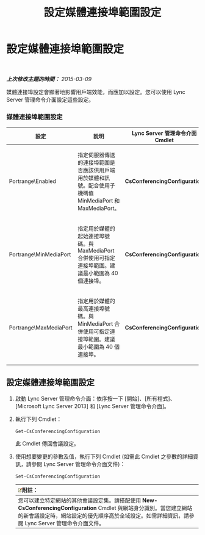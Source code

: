 ﻿---
title: 設定媒體連接埠範圍設定
TOCTitle: 設定媒體連接埠範圍設定
ms:assetid: 2c4b7c0b-0dce-48f4-a489-336d6e526f7c
ms:mtpsurl: https://technet.microsoft.com/zh-tw/library/JJ204770(v=OCS.15)
ms:contentKeyID: 49290441
ms.date: 08/10/2015
mtps_version: v=OCS.15
ms.translationtype: HT
---

# 設定媒體連接埠範圍設定

 

_**上次修改主題的時間：** 2015-03-09_

媒體連接埠設定會顯著地影響用戶端效能，而應加以設定。您可以使用 Lync Server 管理命令介面設定這些設定。

### 媒體連接埠範圍設定

<table>
<colgroup>
<col style="width: 25%" />
<col style="width: 25%" />
<col style="width: 25%" />
<col style="width: 25%" />
</colgroup>
<thead>
<tr class="header">
<th>設定</th>
<th>說明</th>
<th>Lync Server 管理命令介面 Cmdlet</th>
<th>Cmdlet 參數</th>
</tr>
</thead>
<tbody>
<tr class="odd">
<td><p>Portrange\Enabled</p></td>
<td><p>指定伺服器傳送的連接埠範圍是否應該供用戶端用於媒體和訊號。配合使用子機碼值 MinMediaPort 和 MaxMediaPort。</p></td>
<td><p><strong>CsConferencingConfiguration</strong></p></td>
<td><p>ClientMediaPortRangeEnabled</p></td>
</tr>
<tr class="even">
<td><p>Portrange\MinMediaPort</p></td>
<td><p>指定用於媒體的起始連接埠號碼。與 MaxMediaPort 合併使用可指定連接埠範圍。建議最小範圍為 40 個連接埠。</p></td>
<td><p><strong>CsConferencingConfiguration</strong></p></td>
<td><p>ClientMediaPort (代表用於用戶端媒體的起始連接埠號碼)</p></td>
</tr>
<tr class="odd">
<td><p>Portrange\MaxMediaPort</p></td>
<td><p>指定用於媒體的最高連接埠號碼。與 MinMediaPort 合併使用可指定連接埠範圍。建議最小範圍為 40 個連接埠。</p></td>
<td><p><strong>CsConferencingConfiguration</strong></p></td>
<td><p>ClientMediaPortRange (表示可供用戶端媒體使用的連接埠總數；預設值為 40)</p></td>
</tr>
</tbody>
</table>


## 設定媒體連接埠範圍設定

1.  啟動 Lync Server 管理命令介面：依序按一下 \[開始\]、\[所有程式\]、\[Microsoft Lync Server 2013\] 和 \[Lync Server 管理命令介面\]。

2.  執行下列 Cmdlet：
    
        Get-CsConferencingConfiguration
    
    此 Cmdlet 傳回會議設定。

3.  使用想要變更的參數及值，執行下列 Cmdlet (如需此 Cmdlet 之參數的詳細資訊，請參閱 Lync Server 管理命令介面文件)：
    
        Set-CsConferencingConfiguration
    
    <table>
    <thead>
    <tr class="header">
    <th><img src="images/Gg398811.note(OCS.15).gif" title="note" alt="note" />附註：</th>
    </tr>
    </thead>
    <tbody>
    <tr class="odd">
    <td>您可以建立特定網站的其他會議設定集。請搭配使用 <strong>New- CsConferencingConfiguration</strong> Cmdlet 與網站身分識別。當您建立網站的新會議設定時，網站設定的優先順序高於全域設定。如需詳細資訊，請參閱 Lync Server 管理命令介面文件。</td>
    </tr>
    </tbody>
    </table>

